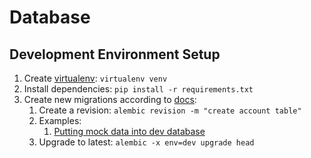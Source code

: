 # Database

## Development Environment Setup

1. Create [virtualenv](https://virtualenv.pypa.io/en/latest/user_guide.html): `virtualenv venv`
2. Install dependencies: `pip install -r requirements.txt`
3. Create new migrations according
   to [docs](https://alembic.sqlalchemy.org/en/latest/tutorial.html#create-a-migration-script):
    1. Create a revision: `alembic revision -m "create account table"`
    2. Examples:
        1. [Putting mock data into dev database](versions%2F2023_07_22_2316-0b464a1d6c9c_carbon_auditor_mock_dev_data.py)
    3. Upgrade to latest: `alembic -x env=dev upgrade head`

